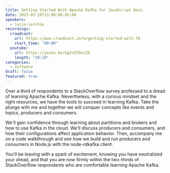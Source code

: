 ```yaml
---
title: Getting Started With Apache Kafka for JavaScript Devs
date: 2023-03-28T13:00:00-05:00
speakers:
  - lucia-cerchie
recordings:
  crowdcast:
    url: https://www.crowdcast.io/e/getting-started-with-78
    start_time: "00:00"
  youtube:
    url: https://youtu.be/Gg2v5fOeiZ8
    length: "28:29"
categories:
  - software
draft: false
featured: true
---
```


Over a third of respondents to a StackOverflow survey professed to a dread of learning Apache Kafka. Nevertheless, with a curious mindset and the right resources, we have the tools to succeed in learning Kafka. Take the plunge with me and together we will conquer concepts like events and topics, producers and consumers.

We'll gain confidence through learning about partitions and brokers and how to use Kafka in the cloud. We'll discuss producers and consumers, and how their configurations affect application behavior. Then, accompany me on a code walkthrough and see how we build and run producers and consumers in Node.js with the node-rdkafka client.

You'll be leaving with a spark of excitement, knowing you have neutralized your dread, and that you are now firmly within the two-thirds of StackOverflow respondents who are comfortable learning Apache Kafka.